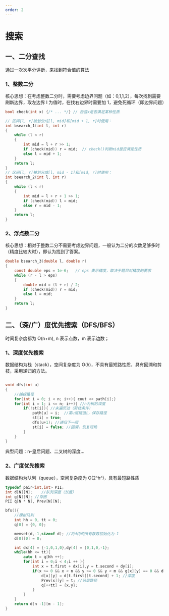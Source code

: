 ```yaml
---
order: 2
---
```


# 搜索

## 一、二分查找

通过一次次平分评断，来找到符合值的算法

### 1、整数二分

核心思想：在考虑整数二分时，需要考虑边界问题（如：0,1,1,2），每次找到需要刷新边界，取左边界 l 为值时，在找右边界时需要加 1，避免死循环（即边界问题）

```c
bool check(int x) {/* ... */} // 检查x是否满足某种性质

// 区间[l, r]被划分成[l, mid]和[mid + 1, r]时使用：
int bsearch_1(int l, int r)
{
    while (l < r)
    {
        int mid = l + r >> 1;
        if (check(mid)) r = mid;  // check()判断mid是否满足性质
        else l = mid + 1;
    }
    return l;
}
// 区间[l, r]被划分成[l, mid - 1]和[mid, r]时使用：
int bsearch_2(int l, int r)
{
    while (l < r)
    {
        int mid = l + r + 1 >> 1;
        if (check(mid)) l = mid;
        else r = mid - 1;
    }
    return l;
}
```

### 2、浮点数二分

核心思想：相对于整数二分不需要考虑边界问题，一般认为二分的次数足够多时（精度比较大时），即认为找到了答案。

```c
double bsearch_3(double l, double r)
{
    const double eps = 1e-6;   // eps 表示精度，取决于题目对精度的要求
    while (r - l > eps)
    {
        double mid = (l + r) / 2;
        if (check(mid)) r = mid;
        else l = mid;
    }
    return l;
}
```

## 二、（深/广）度优先搜索（DFS/BFS）

时间复杂度都为 O(n+m), n 表示点数，m 表示边数；

### 1、深度优先搜索

数据结构为栈（stack），空间复杂度为 O(h)，不具有最短路性质，具有回溯和剪枝，采用递归的方法。

```c

void dfs(int u)
{
    //捕捉路径
    for(int i = 0; i < n; i++){ cout << path[i];}
    for(int i = 1; i <= n; i++){ //n为树的深度
        if(!st[i]){	//未遍历过（剪枝条件）
            path[u] = i;  //第u层赋值i，保存路径
            st[i] = true;
            dfs(u+1); //递归下一层
            st[i] = false; //回溯，恢复现场
        }
    }
}
```

典型问题：n-皇后问题、二叉树的深度...

### 2、广度优先搜索

数据结构为队列（queue），空间复杂度为 O(2^h^)，具有最短路性质

```c
typedef pair<int,int> PII;
int d[N][N];	//队列深度（长度）
int g[N][N]; //存图
PII q[N * N], Prev[N][N];

bfs(){
    //模拟队列
    int hh = 0, tt = 0;
    q[0] = {0, 0};

    memset(d,-1,sizeof d); //将d内的所有数数初始化为-1
	d[0][0] = 0;

    int dx[4] = {-1,0,1,0},dy[4] = {0,1,0,-1};
    while(hh <= tt){
        auto t = q[hh ++];
        for(int i = 0;i < 4;i ++ ){
            int x = t.first + dx[i],y = t.second + dy[i];
            if(x >= 0 && x < n && y >= 0 && y < m && g[x][y] == 0 && d[x][y] == -1){
                d[x][y] = d[t.first][t.second] + 1;	//深度
                Prev[x][y] = t;	//记录路径
                q[++tt] = {x,y};
            }
        }
    }
    return d[n -1][m - 1];
}
```

